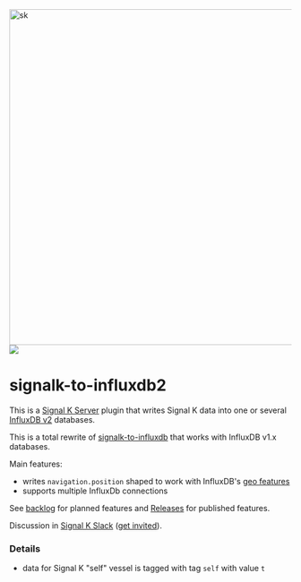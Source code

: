 <img width="600" alt="sk" src="https://user-images.githubusercontent.com/1049678/189514933-9182db0a-f746-4b7b-9840-10715e5f9199.png">
<img src="https://user-images.githubusercontent.com/1049678/189514907-f953af27-6136-496b-b9f4-4dd5110deff7.png">

# signalk-to-influxdb2

This is a [Signal K Server](https://github.com/SignalK/signalk-server) plugin that writes Signal K data into one or several [InfluxDB v2](https://docs.influxdata.com/influxdb/v2.4/) databases.

This is a total rewrite of [signalk-to-influxdb](https://www.npmjs.com/package/signalk-to-influxdb) that works with InfluxDB v1.x databases.

Main features:
- writes `navigation.position` shaped to work with InfluxDB's [geo features](https://docs.influxdata.com/influxdb/v2.1/query-data/flux/geo/)
- supports multiple InfluxDb connections

See [backlog](https://github.com/users/tkurki/projects/1/views/1) for planned features and [Releases](https://github.com/tkurki/signalk-to-influxdb2/releases/tag/v0.0.6) for published features.

Discussion in [Signal K Slack](https://signalk-dev.slack.com/) ([get invited](http://slack-invite.signalk.org/)).

### Details

- data for Signal K "self" vessel is tagged with tag `self` with value `t`
